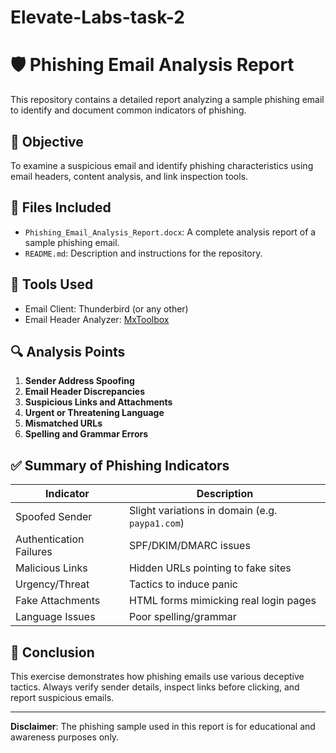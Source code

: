 # Elevate-Labs-task-2

# 🛡️ Phishing Email Analysis Report

This repository contains a detailed report analyzing a sample phishing email to identify and document common indicators of phishing.

## 📌 Objective

To examine a suspicious email and identify phishing characteristics using email headers, content analysis, and link inspection tools.

## 📁 Files Included

- `Phishing_Email_Analysis_Report.docx`: A complete analysis report of a sample phishing email.
- `README.md`: Description and instructions for the repository.

## 🧪 Tools Used

- Email Client: Thunderbird (or any other)
- Email Header Analyzer: [MxToolbox](https://mxtoolbox.com/EmailHeaders.aspx)

## 🔍 Analysis Points

1. **Sender Address Spoofing**
2. **Email Header Discrepancies**
3. **Suspicious Links and Attachments**
4. **Urgent or Threatening Language**
5. **Mismatched URLs**
6. **Spelling and Grammar Errors**

## ✅ Summary of Phishing Indicators

| Indicator                   | Description                                      |
|-----------------------------|--------------------------------------------------|
| Spoofed Sender              | Slight variations in domain (e.g. `paypa1.com`)  |
| Authentication Failures     | SPF/DKIM/DMARC issues                            |
| Malicious Links             | Hidden URLs pointing to fake sites               |
| Urgency/Threat              | Tactics to induce panic                          |
| Fake Attachments            | HTML forms mimicking real login pages            |
| Language Issues             | Poor spelling/grammar                            |

## 📢 Conclusion

This exercise demonstrates how phishing emails use various deceptive tactics. Always verify sender details, inspect links before clicking, and report suspicious emails.

---

**Disclaimer**: The phishing sample used in this report is for educational and awareness purposes only.

